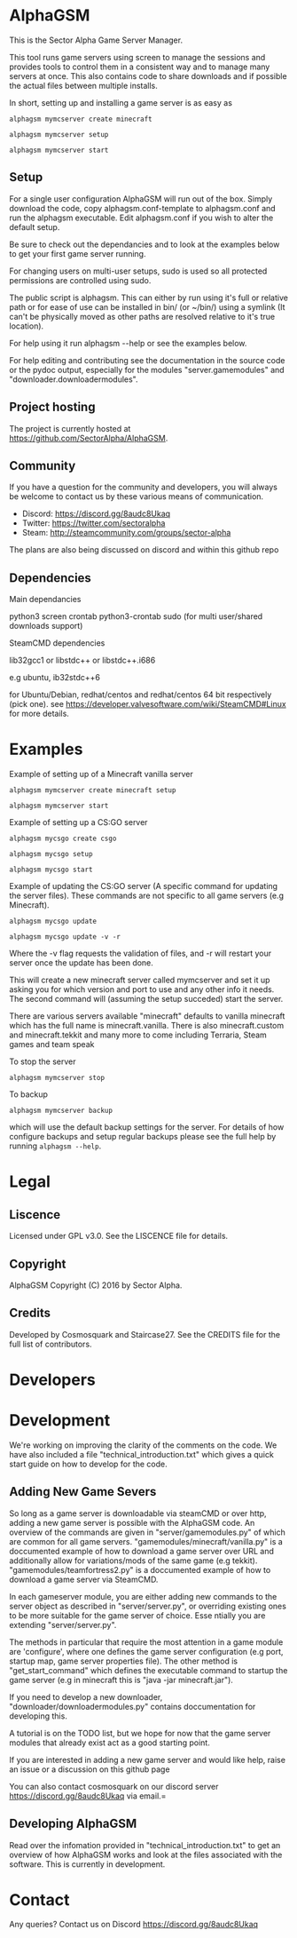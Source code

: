 # AlphaGSM

This is the Sector Alpha Game Server Manager.

This tool runs game servers using screen to manage the sessions and provides
tools to control them in a consistent way and to manage many servers at once.
This also contains code to share downloads and if possible the actual files
between multiple installs.

In short, setting up and installing a game server is as easy as

  `alphagsm mymcserver create minecraft` 

  `alphagsm mymcserver setup`

  `alphagsm mymcserver start`

## Setup

For a single user configuration AlphaGSM will run out of the box. Simply download the code, copy alphagsm.conf-template to alphagsm.conf and 
run the alphagsm executable. Edit alphagsm.conf if you wish to alter the default setup.

Be sure to check out the dependancies and to look at the examples below to get your first game server running.

For changing users on multi-user setups, sudo is used so all protected permissions are controlled
using sudo.

The public script is alphagsm. This can either by run using it's full or relative
path or for ease of use can be installed in bin/ (or ~/bin/) using a symlink (It
can't be physically moved as other paths are resolved relative to it's true 
location).

For help using it run alphagsm --help or see the examples below.

For help editing and contributing see the documentation in the source code or the
pydoc output, especially for the modules "server.gamemodules" and
"downloader.downloadermodules".

## Project hosting

The project is currently hosted at https://github.com/SectorAlpha/AlphaGSM.

## Community

If you have a question for the community and developers, you will
always be welcome to contact us by these various means of communication.

* Discord: https://discord.gg/8audc8Ukaq
* Twitter: https://twitter.com/sectoralpha
* Steam: http://steamcommunity.com/groups/sector-alpha

The plans are also being discussed on discord and within this github repo

## Dependencies

Main dependancies

  python3
  screen
  crontab
  python3-crontab
  sudo (for multi user/shared downloads support)

SteamCMD dependencies

  lib32gcc1 or libstdc++ or libstdc++.i686 

  e.g ubuntu, ib32stdc++6
  
for Ubuntu/Debian, redhat/centos and redhat/centos 64 bit respectively (pick one).
see https://developer.valvesoftware.com/wiki/SteamCMD#Linux for more details.

# Examples

Example of setting up of a Minecraft vanilla server

  `alphagsm mymcserver create minecraft setup`

  `alphagsm mymcserver start`

Example of setting up a CS:GO server

  `alphagsm mycsgo create csgo`

  `alphagsm mycsgo setup`

  `alphagsm mycsgo start`

Example of updating the CS:GO server (A specific command for updating the server files). These commands are not specific to all game servers (e.g Minecraft).

  `alphagsm mycsgo update`

  `alphagsm mycsgo update -v -r`

Where the -v flag requests the validation of files, and -r will restart your server once the update has been done.

This will create a new minecraft server called mymcserver and set it up
asking you for which version and port to use and any other info it needs.
The second command will (assuming the setup succeded) start the server.

There are various servers available "minecraft" defaults to vanilla minecraft
which has the full name is minecraft.vanilla. There is also minecraft.custom
and minecraft.tekkit and many more to come including Terraria, Steam games
and team speak

To stop the server 

  `alphagsm mymcserver stop`

To backup

  `alphagsm mymcserver backup`

which will use the default backup settings for the server. For details of how
configure backups and setup regular backups please see the full help by 
running `alphagsm --help`.

# Legal

## Liscence

Licensed under GPL v3.0. See the LISCENCE file for details.

## Copyright

AlphaGSM Copyright (C) 2016 by Sector Alpha.

## Credits

Developed by Cosmosquark and Staircase27. See the CREDITS file for the full list of contributors.

# Developers


# Development

We're working on improving the clarity of the comments on the code. We have also included a file "technical_introduction.txt" which gives a quick start guide on how to develop for the code.

## Adding New Game Severs

So long as a game server is downloadable via steamCMD or over http, adding a new game
server is possible with the AlphaGSM code. An overview of the commands are given
in "server/gamemodules.py" of which are common for all game servers. "gamemodules/minecraft/vanilla.py"
is a doccumented example of how to download a game server over URL and additionally allow for
variations/mods of the same game (e.g tekkit). "gamemodules/teamfortress2.py" is a doccumented
example of how to download a game server via SteamCMD.

In each gameserver module, you are either adding new commands to the server object as described in "server/server.py", or overriding existing ones to be more suitable for the game server of choice. Esse
ntially you are extending "server/server.py".

The methods in particular that require the most attention in a game module are 'configure', where one defines the game server configuration (e.g port, startup map, game server properties file).
The other method is "get_start_command" which defines the executable command to startup the game server (e.g in minecraft this is "java -jar minecraft.jar").

If you need to develop a new downloader, "downloader/downloadermodules.py" contains doccumentation for developing this.

A tutorial is on the TODO list, but we hope for now that the game server modules that already exist act as a good starting point. 

If you are interested in adding a new game server and would like help, raise an issue or a discussion on this github page

You can also contact cosmosquark on our discord server https://discord.gg/8audc8Ukaq via email.=

## Developing AlphaGSM

Read over the infomation provided in "technical_introduction.txt" to get an overview of how AlphaGSM works and look at the files associated with the software. This is currently in development.

# Contact

Any queries? Contact us on Discord https://discord.gg/8audc8Ukaq
